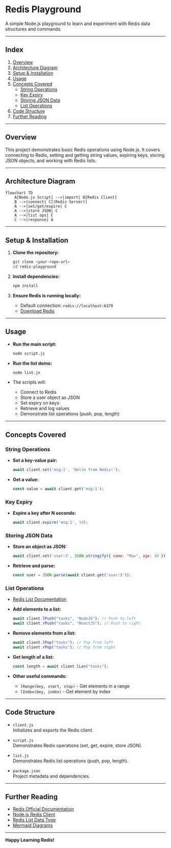 # Redis Playground

A simple Node.js playground to learn and experiment with Redis data structures and commands.

---

## Index

1. [Overview](#overview)
2. [Architecture Diagram](#architecture-diagram)
3. [Setup & Installation](#setup--installation)
4. [Usage](#usage)
5. [Concepts Covered](#concepts-covered)
    - [String Operations](#string-operations)
    - [Key Expiry](#key-expiry)
    - [Storing JSON Data](#storing-json-data)
    - [List Operations](#list-operations)
6. [Code Structure](#code-structure)
7. [Further Reading](#further-reading)

---

## Overview

This project demonstrates basic Redis operations using Node.js. It covers connecting to Redis, setting and getting string values, expiring keys, storing JSON objects, and working with Redis lists.

---

## Architecture Diagram

```mermaid
flowchart TD
    A[Node.js Script] -->|import| B[Redis Client]
    B -->|connect| C[(Redis Server)]
    A -->|set/get/expire| C
    A -->|store JSON| C
    A -->|list ops| C
    C -->|response| A
```

---

## Setup & Installation

1. **Clone the repository:**
    ```sh
    git clone <your-repo-url>
    cd redis-playground
    ```

2. **Install dependencies:**
    ```sh
    npm install
    ```

3. **Ensure Redis is running locally:**
    - Default connection: `redis://localhost:6379`
    - [Download Redis](https://redis.io/download)

---

## Usage

- **Run the main script:**
    ```sh
    node script.js
    ```

- **Run the list demo:**
    ```sh
    node list.js
    ```

- The scripts will:
    - Connect to Redis
    - Store a user object as JSON
    - Set expiry on keys
    - Retrieve and log values
    - Demonstrate list operations (push, pop, length)

---

## Concepts Covered

### String Operations

- **Set a key-value pair:**
    ```js
    await client.set('msg:1', 'Hello from Redis!');
    ```
- **Get a value:**
    ```js
    const value = await client.get('msg:1');
    ```

### Key Expiry

- **Expire a key after N seconds:**
    ```js
    await client.expire('msg:1', 10);
    ```

### Storing JSON Data

- **Store an object as JSON:**
    ```js
    await client.set('user:3', JSON.stringify({ name: "Max", age: 30 }));
    ```
- **Retrieve and parse:**
    ```js
    const user = JSON.parse(await client.get('user:3'));
    ```

### List Operations

- [Redis List Documentation](https://redis.io/docs/latest/develop/data-types/lists/)

- **Add elements to a list:**
    ```js
    await client.lPush("tasks", "NodeJS"); // Push to left
    await client.rPush("tasks", "ReactJS"); // Push to right
    ```
- **Remove elements from a list:**
    ```js
    await client.lPop("tasks"); // Pop from left
    await client.rPop("tasks"); // Pop from right
    ```
- **Get length of a list:**
    ```js
    const length = await client.lLen("tasks");
    ```
- **Other useful commands:**
    - `lRange(key, start, stop)` - Get elements in a range
    - `lIndex(key, index)` - Get element by index

---

## Code Structure

- `client.js`  
  Initializes and exports the Redis client.

- `script.js`  
  Demonstrates Redis operations (set, get, expire, store JSON).

- `list.js`  
  Demonstrates Redis list operations (push, pop, length).

- `package.json`  
  Project metadata and dependencies.

---

## Further Reading

- [Redis Official Documentation](https://redis.io/documentation)
- [Node.js Redis Client](https://github.com/redis/node-redis)
- [Redis List Data Type](https://redis.io/docs/latest/develop/data-types/lists/)
- [Mermaid Diagrams](https://mermaid-js.github.io/mermaid/#/)

---

**Happy Learning Redis!**